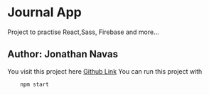 # Journal App

Project to practise React,Sass, Firebase and more...
## Author: Jonathan Navas
You visit this project here [Github Link](https://jonathannavas.github.io/reactJS-journal-app/)
You can run this project with 
```
    npm start
```